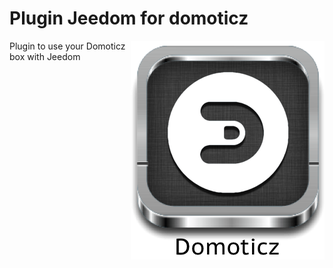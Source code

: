 # Plugin Jeedom for domoticz

<img src="doc/images/domoticz_icon.png" align="right">

Plugin to use your Domoticz box with Jeedom